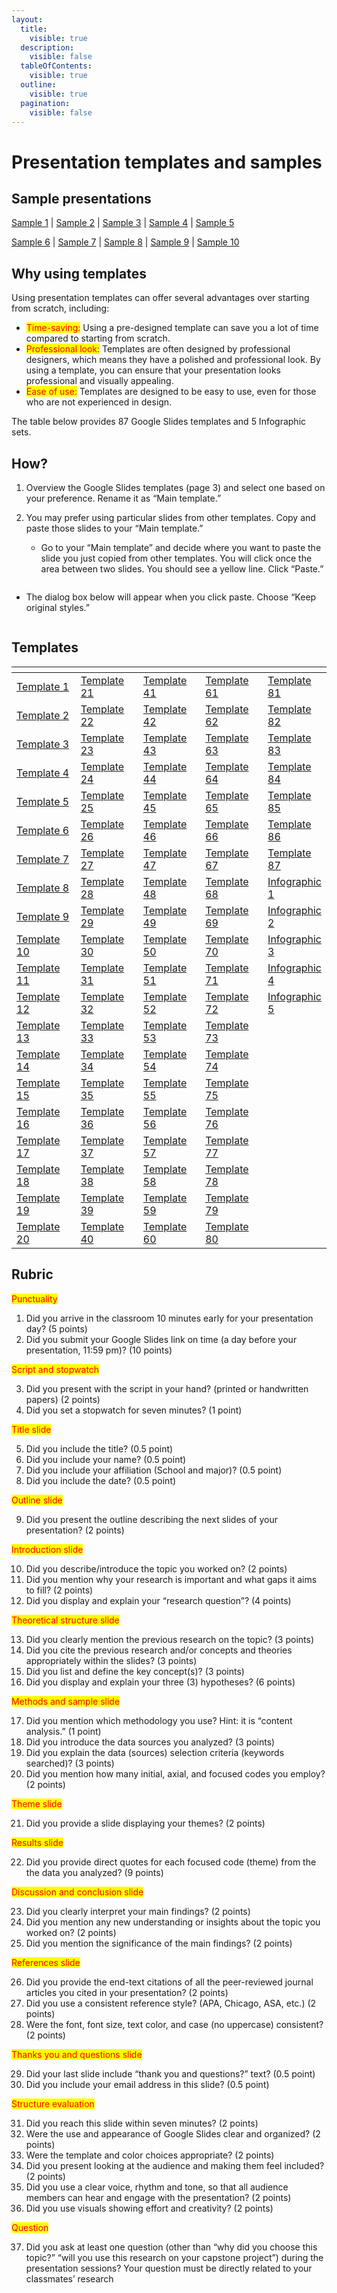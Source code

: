 ```yaml
---
layout:
  title:
    visible: true
  description:
    visible: false
  tableOfContents:
    visible: true
  outline:
    visible: true
  pagination:
    visible: false
---
```


# Presentation templates and samples

## Sample presentations

[Sample 1](https://docs.google.com/presentation/d/1k4EHEUQvzH2piIsJips1HsWTcH6PLlXE?rtpof=true\&usp=drive\_fs)   |   [Sample 2](https://docs.google.com/presentation/d/1kcW76bm7DAqRHEqpfvcm8FvYQLWmkQ9D?rtpof=true\&usp=drive\_fs)   |   [Sample 3](https://docs.google.com/presentation/d/1kt3-tw-G7mF9UUpkFhvrZ3XXVcPxClW6?rtpof=true\&usp=drive\_fs)   |   [Sample 4](https://docs.google.com/presentation/d/1kXC5vQ754Pc7teIpOr-8wVzo4NyUnt01?rtpof=true\&usp=drive\_fs)   |   [Sample 5](https://docs.google.com/presentation/d/1k2usKsZLw-2yTJFX-BVYGJErqMAGyD3I?rtpof=true\&usp=drive\_fs)

[Sample 6](https://docs.google.com/presentation/d/1k\_BQzEE5YNEYR-q2RngueEQPZPSvcvaj?rtpof=true\&usp=drive\_fs)   |   [Sample 7](https://docs.google.com/presentation/d/1kAarNwTj0bTZOCkKV-40MDQDXR20Wqj\_?rtpof=true\&usp=drive\_fs)   |   [Sample 8](https://docs.google.com/presentation/d/1kiD-5zA4HPgiMteyVSDf6zVJ38p2fG\_J?rtpof=true\&usp=drive\_fs)   |   [Sample 9](https://docs.google.com/presentation/d/1kUGhuyD4bkSinnG-rSG\_I4OHxelrwuVW?rtpof=true\&usp=drive\_fs)   |   [Sample 10](https://docs.google.com/presentation/d/1klmKVTIKIZMDnHy1YwTIv\_mbie9sQH5e?rtpof=true\&usp=drive\_fs)

## Why using templates

Using presentation templates can offer several advantages over starting from scratch, including:

* <mark style="color:red;">Time-saving:</mark> Using a pre-designed template can save you a lot of time compared to starting from scratch.&#x20;
* <mark style="color:red;">Professional look:</mark> Templates are often designed by professional designers, which means they have a polished and professional look. By using a template, you can ensure that your presentation looks professional and visually appealing.
* <mark style="color:red;">Ease of use:</mark> Templates are designed to be easy to use, even for those who are not experienced in design.&#x20;

The table below provides 87 Google Slides templates and 5 Infographic sets.

## How?

1. Overview the Google Slides templates (page 3) and select one based on your preference. Rename it as “Main template.”
2.  You may prefer using particular slides from other templates. Copy and paste those slides to your “Main template.”

    * Go to your “Main template” and decide where you want to paste the slide you just copied from other templates. You will click once the area between two slides. You should see a yellow line. Click “Paste.”



    <figure><img src="https://lh6.googleusercontent.com/1aWvcro0Auj09xH6B66KAI00X-5WnXjKWhBgK8WEWwAY6xSisvbR1mn-S7zMY-fs5g0kmIWW-svqdk5NLhDQfgCh5kGbsBmSsxHb_L8sCNgYrKL8eVTCD94IdJ1S9oIMVw6ms267trQjMbsXyLxxDJ8" alt=""><figcaption></figcaption></figure>

* The dialog box below will appear when you click paste. Choose “Keep original styles.”

<figure><img src="https://lh6.googleusercontent.com/lc9afSmjtiQazXhaC-i6amxAO0NqdVVgTCsjLHB6-k7bTwnvBCJ-nmH2KBpvitRwtH68coo5u3vxph1yZDZLuqiHXqLoMfi7XG_aYpJFfN3YJwR447f149ZF4t0pXQx91rnisjsuLV4mw4l5xgAqEQ0" alt=""><figcaption></figcaption></figure>

## Templates

<table data-header-hidden><thead><tr><th width="146"></th><th width="135"></th><th width="131"></th><th width="134"></th><th></th></tr></thead><tbody><tr><td><a href="https://docs.google.com/presentation/d/1l8U-5iMhQQ_ZaZP9Nv-EPrOcyWj-jcm0?rtpof=true&#x26;usp=drive_fs">Template 1</a></td><td><a href="https://docs.google.com/presentation/d/1lpznVwqkoIRvnZIzDw4al0V0DGUUgdBd?rtpof=true&#x26;usp=drive_fs">Template 21</a></td><td><a href="https://docs.google.com/presentation/d/1zjI4SPgbjCTdVYAW17GcvuYdLCFqP4hhaX3OC0HwvVA?authuser=ttezcan%40csumb.edu&#x26;usp=drive_fs">Template 41</a></td><td><a href="https://docs.google.com/presentation/d/1bfLLdc4BjQ4MuJNkgUBc27ZUtp271LuTcPoMBuVTbHU?authuser=ttezcan%40csumb.edu&#x26;usp=drive_fs">Template 61</a></td><td><a href="https://docs.google.com/presentation/d/1gWYsGZ6UzBcYvLDLRa5jiXTZFNRex7TbC-TmKcuthY8?authuser=ttezcan%40csumb.edu&#x26;usp=drive_fs">Template 81</a></td></tr><tr><td><a href="https://docs.google.com/presentation/d/1lLAC8YS4jwZRNYiJ8RGZEdmPgHi7BzZW?rtpof=true&#x26;usp=drive_fs">Template 2</a></td><td><a href="https://docs.google.com/presentation/d/1mMecLTUkQqG2RBzBtCIWgLHQ_4OwMY_K?rtpof=true&#x26;usp=drive_fs">Template 22</a></td><td><a href="https://docs.google.com/presentation/d/1KuW8TE0lpQ-1hphQEPFd14rEw7CPjyl-M03ORxiiuiE?authuser=ttezcan%40csumb.edu&#x26;usp=drive_fs">Template 42</a></td><td><a href="https://docs.google.com/presentation/d/1oaVgDZP4uA1gOJ0JtfsSWes-E33e7eimS2Ib4BoNjbc?authuser=ttezcan%40csumb.edu&#x26;usp=drive_fs">Template 62</a></td><td><a href="https://docs.google.com/presentation/d/1C8y9dD_JEUdWNfNOV7x6P3WQUcQSN-OP-dmynMYlpkk?authuser=ttezcan%40csumb.edu&#x26;usp=drive_fs">Template 82</a></td></tr><tr><td><a href="https://docs.google.com/presentation/d/1l_zhC87IwvX6Ch4v6JOWeKGruxh8byjb?rtpof=true&#x26;usp=drive_fs">Template 3</a></td><td><a href="https://docs.google.com/presentation/d/1loiS2TWovr2Zb1ZiQF6QfdGTZjlBMEif?rtpof=true&#x26;usp=drive_fs">Template 23</a></td><td><a href="https://docs.google.com/presentation/d/1KGWLuguJeNUMguvlgPuk8k3yHqzGgCniCLIRn3ZWbQU?authuser=ttezcan%40csumb.edu&#x26;usp=drive_fs">Template 43</a></td><td><a href="https://docs.google.com/presentation/d/1lhoFQtHzKxmjUwZeG7RJ5LtqegIT3td9vgTBeF00TaE?authuser=ttezcan%40csumb.edu&#x26;usp=drive_fs">Template 63</a></td><td><a href="https://docs.google.com/presentation/d/1wT9b_J_v1YpnNqSoW3lqMRN_TlN5VTGzz7yHdbPYKB8?authuser=ttezcan%40csumb.edu&#x26;usp=drive_fs">Template 83</a></td></tr><tr><td><a href="https://docs.google.com/presentation/d/1l-CpfCVteADiQ-D4ORo4mj92bI1adxiA?rtpof=true&#x26;usp=drive_fs">Template 4</a></td><td><a href="https://docs.google.com/presentation/d/1m6y1ooJnIZ695gTcAKN7_zROnW0kO8ye?rtpof=true&#x26;usp=drive_fs">Template 24</a></td><td><a href="https://docs.google.com/presentation/d/1Px1TnVfC3lq3y4EE_jSByYBga8-R4mt5WdA9Jrfy-8M?authuser=ttezcan%40csumb.edu&#x26;usp=drive_fs">Template 44</a></td><td><a href="https://docs.google.com/presentation/d/1C5Vx8_aP5TMMJ8ZSProL-DwvvzRZjKZYwlASLaUALWo?authuser=ttezcan%40csumb.edu&#x26;usp=drive_fs">Template 64</a></td><td><a href="https://docs.google.com/presentation/d/1l2oum8XRgUOSS_jBumUxsL1Rrr-K_ZPtKrNiyCq_J0I?authuser=ttezcan%40csumb.edu&#x26;usp=drive_fs">Template 84</a></td></tr><tr><td><a href="https://docs.google.com/presentation/d/1kzZHJuO1K3VY3USpgt4GOD5yP-vpodSE?rtpof=true&#x26;usp=drive_fs">Template 5</a></td><td><a href="https://docs.google.com/presentation/d/1lhRcxf85tkQRGynlnwnzp6RzkU-QF0Rq?rtpof=true&#x26;usp=drive_fs">Template 25</a></td><td><a href="https://docs.google.com/presentation/d/1MmqFfunVyTKmroi1t1XRuc3kOC1QDBrefESEqLjoB8U?authuser=ttezcan%40csumb.edu&#x26;usp=drive_fs">Template 45</a></td><td><a href="https://docs.google.com/presentation/d/18yx17ocO1nh6Qgokf0K5y28g5ZdQP-OHAbeXprbdLmI?authuser=ttezcan%40csumb.edu&#x26;usp=drive_fs">Template 65</a></td><td><a href="https://docs.google.com/presentation/d/1VwKrrI69N7PY_3CWmwU-Qi12zWoKSIxI8TPLs07A26w?authuser=ttezcan%40csumb.edu&#x26;usp=drive_fs">Template 85</a></td></tr><tr><td><a href="https://docs.google.com/presentation/d/1kzNPsJoFa76dRUzeGVLGpiAjzLuWnr52?rtpof=true&#x26;usp=drive_fs">Template 6</a></td><td><a href="https://docs.google.com/presentation/d/1mOistI1g5kOykUI9ctLahY-GqXzKMv6l?rtpof=true&#x26;usp=drive_fs">Template 26</a></td><td><a href="https://docs.google.com/presentation/d/1S5WUIy_hBHgjH97PpJjC_XAsgRYPQvcjmhrAEXep78c?authuser=ttezcan%40csumb.edu&#x26;usp=drive_fs">Template 46</a></td><td><a href="https://docs.google.com/presentation/d/1ua0jlY_sJ9N6x9Yyc80E2JUDrwZfbbZEMWA25aGP8yw?authuser=ttezcan%40csumb.edu&#x26;usp=drive_fs">Template 66</a></td><td><a href="https://docs.google.com/presentation/d/1BKo0nIZhLw1Fzcog_x2lljKLsycf76WnCP8eGDvyKws?authuser=ttezcan%40csumb.edu&#x26;usp=drive_fs">Template 86</a></td></tr><tr><td><a href="https://docs.google.com/presentation/d/1ldD6gy1L8rFo35liRE0QXJSTzRauKn93?rtpof=true&#x26;usp=drive_fs">Template 7</a></td><td><a href="https://docs.google.com/presentation/d/1lvDXScxAwlD0Kxloh7k1RWyXy1udN9IX?rtpof=true&#x26;usp=drive_fs">Template 27</a></td><td><a href="https://docs.google.com/presentation/d/1NtWYV9p_X5shdenvsTRN43gxDvlHDQzfW2QYlKV-igY?authuser=ttezcan%40csumb.edu&#x26;usp=drive_fs">Template 47</a></td><td><a href="https://docs.google.com/presentation/d/1Axn5b-SuAeE-eexX8f-ieVYvDzSHzbbnNFubrmMqRIU?authuser=ttezcan%40csumb.edu&#x26;usp=drive_fs">Template 67</a></td><td><a href="https://docs.google.com/presentation/d/1SZb2SzbD7Q2VrSCCvNzIpHnO0-5uEQKmz-c6U-xwdjg?authuser=ttezcan%40csumb.edu&#x26;usp=drive_fs">Template 87</a></td></tr><tr><td><a href="https://docs.google.com/presentation/d/1lMU_yfKwtGoZTKhl74odNTl1lrNZbvf6?rtpof=true&#x26;usp=drive_fs">Template 8</a></td><td><a href="https://docs.google.com/presentation/d/1mAC_ASKSPQHlSgCNv_wm6UUwlT7TvCvU?rtpof=true&#x26;usp=drive_fs">Template 28</a></td><td><a href="https://docs.google.com/presentation/d/1WB6mG2NnEe8j_fdg8yY03p9cyemVpTSrnY5bmH-w7Ms?authuser=ttezcan%40csumb.edu&#x26;usp=drive_fs">Template 48</a></td><td><a href="https://docs.google.com/presentation/d/1qmgOLH275IaTYYY656K-tBfTXcjy2n52FFIhiQhX0PI?authuser=ttezcan%40csumb.edu&#x26;usp=drive_fs">Template 68</a></td><td><a href="https://docs.google.com/presentation/d/1DGKRxrt1icjiKROUnbWvn1jokbSdoZitM5z-6XQDHkA?authuser=ttezcan%40csumb.edu&#x26;usp=drive_fs">Infographic 1</a></td></tr><tr><td><a href="https://docs.google.com/presentation/d/1lJ7gXkDzSLPFqV-JnVeGQ7u_QUscoXOg?rtpof=true&#x26;usp=drive_fs">Template 9</a></td><td><a href="https://docs.google.com/presentation/d/1n7yVuDpmlJbvs_dExyhpHOtmojcDUy_x?rtpof=true&#x26;usp=drive_fs">Template 29</a></td><td><a href="https://docs.google.com/presentation/d/15NupZ0vDgCUzRfUnZkUEkG8Y8mjmmB7c8SzXeEGexd8?authuser=ttezcan%40csumb.edu&#x26;usp=drive_fs">Template 49</a></td><td><a href="https://docs.google.com/presentation/d/1iMz_2S8siz0uS57fWNT904xG8W5AkhEOEaHZIcKU72E?authuser=ttezcan%40csumb.edu&#x26;usp=drive_fs">Template 69</a></td><td><a href="https://docs.google.com/presentation/d/16Rw1E1xpgzjq-RpqVbjCk5waNPz6nlKtDVZ4su6sISo?authuser=ttezcan%40csumb.edu&#x26;usp=drive_fs">Infographic 2</a></td></tr><tr><td><a href="https://docs.google.com/presentation/d/1kujZqKjjfhc84doucoNSwakvmRhWonya?rtpof=true&#x26;usp=drive_fs">Template 10</a></td><td><a href="https://docs.google.com/presentation/d/1nDmysJDaIgP7K9nsnlyC58YhDpX9oWsy?rtpof=true&#x26;usp=drive_fs">Template 30</a></td><td><a href="https://docs.google.com/presentation/d/1APKfV8wG1279drzV_lkaKeyyEwRKpk3AR9vQNFITEtM?authuser=ttezcan%40csumb.edu&#x26;usp=drive_fs">Template 50</a></td><td><a href="https://docs.google.com/presentation/d/11QFqUtv03Y4X2yEgJzCOPzBhrCsSQx0cKf4j76_Gn8U?authuser=ttezcan%40csumb.edu&#x26;usp=drive_fs">Template 70</a></td><td><a href="https://docs.google.com/presentation/d/1Qu9W1VJzRGnRktPaSjO6wXQ35bFMrn-PtwSSEcP3Qls?authuser=ttezcan%40csumb.edu&#x26;usp=drive_fs">Infographic 3</a></td></tr><tr><td><a href="https://docs.google.com/presentation/d/1mKGnVAgOgBfPUA0gntgSZil2NV30T8lo?rtpof=true&#x26;usp=drive_fs">Template 11</a></td><td><a href="https://docs.google.com/presentation/d/1nL7wXga7pe2L1R6gPXYlv_K8cXu1-yAU?rtpof=true&#x26;usp=drive_fs">Template 31</a></td><td><a href="https://docs.google.com/presentation/d/1uEm2YTGYNxE0TLz3NtPdZ4slmjI1t_xHTWXIaehYn-A?authuser=ttezcan%40csumb.edu&#x26;usp=drive_fs">Template 51</a></td><td><a href="https://docs.google.com/presentation/d/1xV1CreySZxMMy2HKABOD16V5JWSEAqc21qBBq9l55Xo?authuser=ttezcan%40csumb.edu&#x26;usp=drive_fs">Template 71</a></td><td><a href="https://docs.google.com/presentation/d/1KZucAQ2DDxkq5e8Y2x879868il40MN5t-OjGJQMcWug?authuser=ttezcan%40csumb.edu&#x26;usp=drive_fs">Infographic 4</a></td></tr><tr><td><a href="https://docs.google.com/presentation/d/1lvu_3BT5AJOMH_bjedN7OoW4zi9jW-Mu?rtpof=true&#x26;usp=drive_fs">Template 12</a></td><td><a href="https://docs.google.com/presentation/d/1n3X0Zf9hZ-E4CL2GlZj9TbqLysFF9o0J?rtpof=true&#x26;usp=drive_fs">Template 32</a></td><td><a href="https://docs.google.com/presentation/d/1KFHH4To_gjyvs-eHLV-U5TO_47WIt_ZEBO4QeBNZlCY?authuser=ttezcan%40csumb.edu&#x26;usp=drive_fs">Template 52</a></td><td><a href="https://docs.google.com/presentation/d/18BkiRChR1GM5h1tWVgXcI9FkmpllWdB7CGFEkBEi7rg?authuser=ttezcan%40csumb.edu&#x26;usp=drive_fs">Template 72</a></td><td><a href="https://docs.google.com/presentation/d/1mDq5UW5q_M85sqXBdoFPhPbyw7dTG--axBFuIxaQx3Y?authuser=ttezcan%40csumb.edu&#x26;usp=drive_fs">Infographic 5</a></td></tr><tr><td><a href="https://docs.google.com/presentation/d/1lzArWmbro1pwWBN6Jw-nCcGzg6Sa1S9i?rtpof=true&#x26;usp=drive_fs">Template 13</a></td><td><a href="https://docs.google.com/presentation/d/1mwiEI3Oj4yv2oJcSKtTVMOzILDm0z6xn?rtpof=true&#x26;usp=drive_fs">Template 33</a></td><td><a href="https://docs.google.com/presentation/d/1nZXlChCSwbiXUXojE3JdVchNcbPUcmaXuD72sIxdRMk?authuser=ttezcan%40csumb.edu&#x26;usp=drive_fs">Template 53</a></td><td><a href="https://docs.google.com/presentation/d/1t6K8dWU4o8eCKBKEa5rJSP73chRFMIhukISmr3zozOA?authuser=ttezcan%40csumb.edu&#x26;usp=drive_fs">Template 73</a></td><td></td></tr><tr><td><a href="https://docs.google.com/presentation/d/1mFqKPXoyG99JtvPAbLr9VcAihnce6-ER?rtpof=true&#x26;usp=drive_fs">Template 14</a></td><td><a href="https://docs.google.com/presentation/d/1nIMSRsAjiBMYw6UX5HK_Ya9cq1FqRayB?rtpof=true&#x26;usp=drive_fs">Template 34</a></td><td><a href="https://docs.google.com/presentation/d/1m_21MV9DfFaqZTBhIGBMh4wib4u_vQh0cAT-Q5iXl9E?authuser=ttezcan%40csumb.edu&#x26;usp=drive_fs">Template 54</a></td><td><a href="https://docs.google.com/presentation/d/1ht_Jh-MQn8F40XSL84s9i_Qvvugzt1NBtLAORSXpoos?authuser=ttezcan%40csumb.edu&#x26;usp=drive_fs">Template 74</a></td><td></td></tr><tr><td><a href="https://docs.google.com/presentation/d/1mSBEAx3HojXgFVBk5Go67oR9EZSFsmSL?rtpof=true&#x26;usp=drive_fs">Template 15</a></td><td><a href="https://docs.google.com/presentation/d/1nJxNpJ9mNXPbvLQvzHiOILMEKa-kH97D?rtpof=true&#x26;usp=drive_fs">Template 35</a></td><td><a href="https://docs.google.com/presentation/d/1-qPyt-kV2TVIc_SVV7SRRH0ja5qxfmF0iavvNY1vQPY?authuser=ttezcan%40csumb.edu&#x26;usp=drive_fs">Template 55</a></td><td><a href="https://docs.google.com/presentation/d/1R7uTLgqZD-gXrmXzK0bDAhrcZ808UnGY2ueBQ9gbqps?authuser=ttezcan%40csumb.edu&#x26;usp=drive_fs">Template 75</a></td><td></td></tr><tr><td><a href="https://docs.google.com/presentation/d/1maLYPZXc6hwooWqqtA3Mw5I2-sTLrTSk?rtpof=true&#x26;usp=drive_fs">Template 16</a></td><td><a href="https://docs.google.com/presentation/d/1meOC3CDKmUna-WZ1bDufBqNhwiwV2q5l?rtpof=true&#x26;usp=drive_fs">Template 36</a></td><td><a href="https://docs.google.com/presentation/d/1CzIsgr7CId2tCm5jyaW6w8mn7hM1g9CbCS2rqcXXjnY?authuser=ttezcan%40csumb.edu&#x26;usp=drive_fs">Template 56</a></td><td><a href="https://docs.google.com/presentation/d/1UYmYzd9dxcANdqweX78HAAAx4HcQNk-rH7dlS05I49o?authuser=ttezcan%40csumb.edu&#x26;usp=drive_fs">Template 76</a></td><td></td></tr><tr><td><a href="https://docs.google.com/presentation/d/1m_1CMhe8F9XMfoVb70mu292FLxvxo-nE?rtpof=true&#x26;usp=drive_fs">Template 17</a></td><td><a href="https://docs.google.com/presentation/d/1mjbjIvFD5A4HEaqcYxXLvqY6t_oky1mb?rtpof=true&#x26;usp=drive_fs">Template 37</a></td><td><a href="https://docs.google.com/presentation/d/1XN3dSw6FzjGUuny3vu6CQ0hixwI0IQUY12P8vRfivb8?authuser=ttezcan%40csumb.edu&#x26;usp=drive_fs">Template 57</a></td><td><a href="https://docs.google.com/presentation/d/1sbnyfy4K5VfUcuVaSYH_BtT2Pve5V_S0lhjevnJzf2I?authuser=ttezcan%40csumb.edu&#x26;usp=drive_fs">Template 77</a></td><td></td></tr><tr><td><a href="https://docs.google.com/presentation/d/1me02ROiGYa-o8HiihE3PgsTb6jaUwQMb?rtpof=true&#x26;usp=drive_fs">Template 18</a></td><td><a href="https://docs.google.com/presentation/d/1mlRJeXag6TUrt6gTB4TvAYj6V22x6gjt?rtpof=true&#x26;usp=drive_fs">Template 38</a></td><td><a href="https://docs.google.com/presentation/d/14qAu-Ba3KxxDw-iDjKLsvVTznYgJhC2ws1IOM7aGJwk?authuser=ttezcan%40csumb.edu&#x26;usp=drive_fs">Template 58</a></td><td><a href="https://docs.google.com/presentation/d/10ZHURXCOOrP7g4PjJvCuBVxiQx9ihlyA_dGNM5mzkoI?authuser=ttezcan%40csumb.edu&#x26;usp=drive_fs">Template 78</a></td><td></td></tr><tr><td><a href="https://docs.google.com/presentation/d/1mKcwAUwdAQnXwHEgiOG8Wkac0JumNjOw?rtpof=true&#x26;usp=drive_fs">Template 19</a></td><td><a href="https://docs.google.com/presentation/d/1mghbJgVaLLOcFw4A8FfSmU7M_Njv_Lks?rtpof=true&#x26;usp=drive_fs">Template 39</a></td><td><a href="https://docs.google.com/presentation/d/1T7NTE4wnL3idW4YNQYG9q-CMVpnOTS_p3ka5LkbiN18?authuser=ttezcan%40csumb.edu&#x26;usp=drive_fs">Template 59</a></td><td><a href="https://docs.google.com/presentation/d/188UlqfiL5pX7mXhfeCKcGOc9Tz8a-GhLv1IWkxrS3mg?authuser=ttezcan%40csumb.edu&#x26;usp=drive_fs">Template 79</a></td><td></td></tr><tr><td><a href="https://docs.google.com/presentation/d/1mHuXfNv9Tsby6voWzG-hIpLtdRhJtMFt?rtpof=true&#x26;usp=drive_fs">Template 20</a></td><td><a href="https://docs.google.com/presentation/d/1miDaOKqhG9rrcqIV7DjLgmNoHm0icxq1?rtpof=true&#x26;usp=drive_fs">Template 40</a></td><td><a href="https://docs.google.com/presentation/d/1Ee3xcO1C9JSKry3NnH-b9XvDA4Ixeg4uwNFnFM3wXG0?authuser=ttezcan%40csumb.edu&#x26;usp=drive_fs">Template 60</a></td><td><a href="https://docs.google.com/presentation/d/1m-Z4Ci4ORqwVT28jui3Xs8diIMnEjIJWVEP0kEpRm30?authuser=ttezcan%40csumb.edu&#x26;usp=drive_fs">Template 80</a></td><td></td></tr></tbody></table>

## Rubric

<mark style="color:red;">Punctuality</mark>

1. Did you arrive in the classroom 10 minutes early for your presentation day? (5 points)
2. Did you submit your Google Slides link on time (a day before your presentation, 11:59 pm)? (10 points)

<mark style="color:red;">Script and stopwatch</mark>

3. Did you present with the script in your hand? (printed or handwritten papers) (2 points)
4. Did you set a stopwatch for seven minutes? (1 point)

<mark style="color:red;">Title slide</mark>

5. Did you include the title? (0.5 point)
6. Did you include your name? (0.5 point)
7. Did you include your affiliation (School and major)? (0.5 point)
8. Did you include the date? (0.5 point)

<mark style="color:red;">Outline slide</mark>

9. Did you present the outline describing the next slides of your presentation? (2 points)

<mark style="color:red;">Introduction slide</mark>

10. Did you describe/introduce the topic you worked on? (2 points)
11. Did you mention why your research is important and what gaps it aims to fill? (2 points)
12. Did you display and explain your “research question”? (4 points)

<mark style="color:red;">Theoretical structure slide</mark>

13. Did you clearly mention the previous research on the topic? (3 points)
14. Did you cite the previous research and/or concepts and theories appropriately within the slides? (3 points)
15. Did you list and define the key concept(s)? (3 points)
16. Did you display and explain your three (3) hypotheses? (6 points)

<mark style="color:red;">Methods and sample slide</mark>

17. Did you mention which methodology you use? Hint: it is “content analysis.” (1 point)
18. Did you introduce the data sources you analyzed? (3 points)
19. Did you explain the data (sources) selection criteria (keywords searched)? (3 points)
20. Did you mention how many initial, axial, and focused codes you employ? (2 points)

<mark style="color:red;">Theme slide</mark>

21. Did you provide a slide displaying your themes? (2 points)

<mark style="color:red;">Results slide</mark>

22. Did you provide direct quotes for each focused code (theme) from the the data you analyzed? (9 points)

<mark style="color:red;">Discussion and conclusion slide</mark>

23. Did you clearly interpret your main findings? (2 points)
24. Did you mention any new understanding or insights about the topic you worked on? (2 points)
25. Did you mention the significance of the main findings? (2 points)

<mark style="color:red;">References slide</mark>

26. Did you provide the end-text citations of all the peer-reviewed journal articles you cited in your presentation? (2 points)
27. Did you use a consistent reference style? (APA, Chicago, ASA, etc.) (2 points)
28. Were the font, font size, text color, and case (no uppercase) consistent? (2 points)

<mark style="color:red;">Thanks you and questions slide</mark>

29. Did your last slide include “thank you and questions?” text? (0.5 point)
30. Did you include your email address in this slide? (0.5 point)

<mark style="color:red;">Structure evaluation</mark>

31. Did you reach this slide within seven minutes? (2 points)
32. Were the use and appearance of Google Slides clear and organized? (2 points)
33. Were the template and color choices appropriate? (2 points)
34. Did you present looking at the audience and making them feel included? (2 points)
35. Did you use a clear voice, rhythm and tone, so that all audience members can hear and engage with the presentation? (2 points)
36. Did you use visuals showing effort and creativity? (2 points)

<mark style="color:red;">Question</mark>

37. Did you ask at least one question (other than “why did you choose this topic?” “will you use this research on your capstone project”) during the presentation sessions? Your question must be directly related to your classmates’ research

